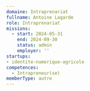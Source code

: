```yaml
---
domaine: Intraprenariat
fullname: Antoine Lagarde
role: Intraprenariat
missions:
  - start: 2024-05-31
    end: 2024-09-30
    status: admin
    employer: ''
startups:
- identite-numerique-agricole
competences:
  - Intrapreneur(se)
memberType: autre
---
```


